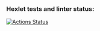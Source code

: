 ### Hexlet tests and linter status:
[![Actions Status](https://github.com/salvadorrus/java-project-99/actions/workflows/hexlet-check.yml/badge.svg)](https://github.com/salvadorrus/java-project-99/actions)